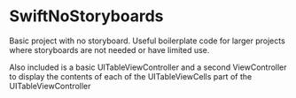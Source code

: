 # SwiftNoStoryboards
Basic project with no storyboard. Useful boilerplate code for larger projects where storyboards are not needed or have limited use. 

Also included is a basic UITableViewController and a second ViewController to display the contents of each of the UITableViewCells part of the UITableViewController
